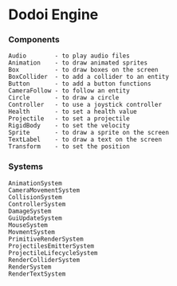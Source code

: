 # Dodoi Engine

### Components
    Audio        - to play audio files
    Animation    - to draw animated sprites
    Box          - to draw boxes on the screen
    BoxCollider  - to add a collider to an entity
    Button       - to add a button functions
    CameraFollow - to follow an entity
    Circle       - to draw a circle   
    Controller   - to use a joystick controller
    Health       - to set a health value
    Projectile   - to set a projectile
    RigidBody    - to set the velocity
    Sprite       - to draw a sprite on the screen
    TextLabel    - to draw a text on the screen
    Transform    - to set the position

### Systems
    AnimationSystem
    CameraMovementSystem
    CollisionSystem
    ControllerSystem
    DamageSystem
    GuiUpdateSystem
    MouseSystem
    MovmentSystem
    PrimitiveRenderSystem
    ProjectilesEmitterSystem
    ProjectileLifecycleSystem
    RenderColliderSystem
    RenderSystem
    RenderTextSystem
